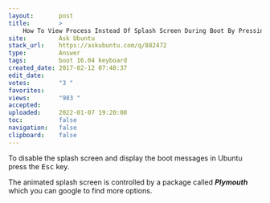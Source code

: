 ```yaml
---
layout:       post
title:        >
    How To View Process Instead Of Splash Screen During Boot By Pressing A Key?
site:         Ask Ubuntu
stack_url:    https://askubuntu.com/q/882472
type:         Answer
tags:         boot 16.04 keyboard
created_date: 2017-02-12 07:48:37
edit_date:    
votes:        "3 "
favorites:    
views:        "983 "
accepted:     
uploaded:     2022-01-07 19:20:08
toc:          false
navigation:   false
clipboard:    false
---
```


To disable the splash screen and display the boot messages in Ubuntu press the <kbd>Esc</kbd> key.

The animated splash screen is controlled by a package called ***Plymouth*** which you can google to find more options.
